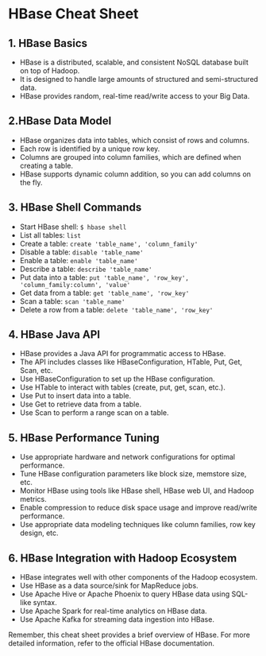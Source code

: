 # HBase Cheat Sheet

## 1. HBase Basics

- HBase is a distributed, scalable, and consistent NoSQL database built on top of Hadoop.
- It is designed to handle large amounts of structured and semi-structured data.
- HBase provides random, real-time read/write access to your Big Data.

## 2.HBase Data Model

- HBase organizes data into tables, which consist of rows and columns.
- Each row is identified by a unique row key.
- Columns are grouped into column families, which are defined when creating a table.
- HBase supports dynamic column addition, so you can add columns on the fly.

## 3. HBase Shell Commands

- Start HBase shell: `$ hbase shell`
- List all tables: `list`
- Create a table: `create 'table_name', 'column_family'`
- Disable a table: `disable 'table_name'`
- Enable a table: `enable 'table_name'`
- Describe a table: `describe 'table_name'`
- Put data into a table: `put 'table_name', 'row_key', 'column_family:column', 'value'`
- Get data from a table: `get 'table_name', 'row_key'`
- Scan a table: `scan 'table_name'`
- Delete a row from a table: `delete 'table_name', 'row_key'`

## 4. HBase Java API

- HBase provides a Java API for programmatic access to HBase.
- The API includes classes like HBaseConfiguration, HTable, Put, Get, Scan, etc.
- Use HBaseConfiguration to set up the HBase configuration.
- Use HTable to interact with tables (create, put, get, scan, etc.).
- Use Put to insert data into a table.
- Use Get to retrieve data from a table.
- Use Scan to perform a range scan on a table.

## 5. HBase Performance Tuning

- Use appropriate hardware and network configurations for optimal performance.
- Tune HBase configuration parameters like block size, memstore size, etc.
- Monitor HBase using tools like HBase shell, HBase web UI, and Hadoop metrics.
- Enable compression to reduce disk space usage and improve read/write performance.
- Use appropriate data modeling techniques like column families, row key design, etc.

## 6. HBase Integration with Hadoop Ecosystem

- HBase integrates well with other components of the Hadoop ecosystem.
- Use HBase as a data source/sink for MapReduce jobs.
- Use Apache Hive or Apache Phoenix to query HBase data using SQL-like syntax.
- Use Apache Spark for real-time analytics on HBase data.
- Use Apache Kafka for streaming data ingestion into HBase.

Remember, this cheat sheet provides a brief overview of HBase. For more detailed information, refer to the official HBase documentation.